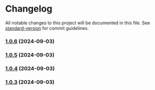 # Changelog

All notable changes to this project will be documented in this file. See [standard-version](https://github.com/conventional-changelog/standard-version) for commit guidelines.

### [1.0.6](https://github.com/doeixd/create-virtualized-list-solid/compare/v1.0.5...v1.0.6) (2024-09-03)

### [1.0.5](https://github.com/doeixd/create-virtualized-list-solid/compare/v1.0.4...v1.0.5) (2024-09-03)

### [1.0.4](https://github.com/doeixd/create-virtualized-list-solid/compare/v1.0.3...v1.0.4) (2024-09-03)

### [1.0.3](https://github.com/doeixd/create-virtualized-list-solid/compare/v1.0.2...v1.0.3) (2024-09-03)
